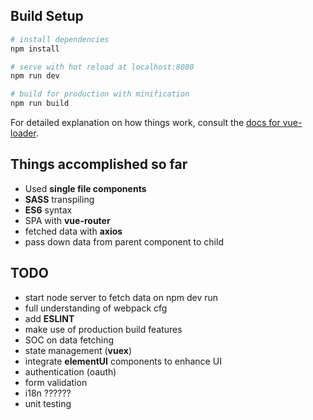 
## Build Setup

``` bash
# install dependencies
npm install

# serve with hot reload at localhost:8080
npm run dev

# build for production with minification
npm run build
```

For detailed explanation on how things work, consult the [docs for vue-loader](http://vuejs.github.io/vue-loader).


## Things accomplished so far

* Used **single file components**
* **SASS** transpiling
* **ES6** syntax
* SPA with **vue-router**
* fetched data with **axios**
* pass down data from parent component to child

## TODO

* start node server to fetch data on npm dev run
* full understanding of webpack cfg
* add **ESLINT**
* make use of production build features
* SOC on data fetching
* state management (**vuex**)
* integrate **elementUI** components to enhance UI
* authentication (oauth)
* form validation
* i18n ??????
* unit testing